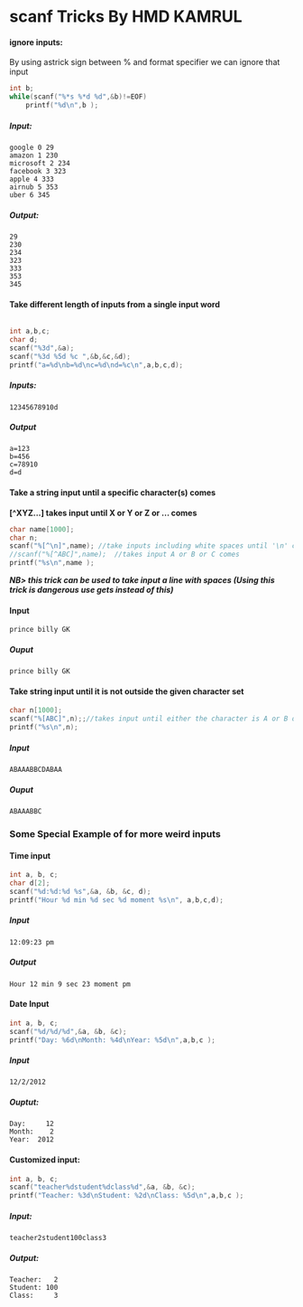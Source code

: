 # scanf Tricks By HMD KAMRUL

#### ignore inputs:

By using astrick sign between % and format specifier we can ignore that input

```c++
int b;
while(scanf("%*s %*d %d",&b)!=EOF)
    printf("%d\n",b );
```

##### Input:

```
google 0 29
amazon 1 230
microsoft 2 234
facebook 3 323
apple 4 333
airnub 5 353
uber 6 345
```

##### Output:

```
29
230
234
323
333
353
345

```





#### Take different length of inputs from a single input word

```c++

int a,b,c;
char d;
scanf("%3d",&a);
scanf("%3d %5d %c ",&b,&c,&d);
printf("a=%d\nb=%d\nc=%d\nd=%c\n",a,b,c,d);
```

##### Inputs:

```
12345678910d
```

#####  Output

```
a=123
b=456
c=78910
d=d
```





#### Take a string input until a specific character(s) comes

**[^XYZ...] takes input until X or Y or Z  or ... comes**

```c++
char name[1000];
char n;
scanf("%[^\n]",name); //take inputs including white spaces until '\n' comes
//scanf("%[^ABC]",name);  //takes input A or B or C comes
printf("%s\n",name );

```

***NB> this trick can be  used to take input a line with spaces (Using this trick is dangerous use gets instead of this)***  

#### Input

```
prince billy GK

```

##### Ouput

```
prince billy GK
```



#### Take string input until it is not outside the given character set

```c++
char n[1000];
scanf("%[ABC]",n);;//takes input until either the character is A or B or C
printf("%s\n",n); 
```
##### Input

```
ABAAABBCDABAA
```

##### Ouput

```
ABAAABBC
```





### Some Special Example of for more weird inputs

#### Time input

```c++
int a, b, c;
char d[2];
scanf("%d:%d:%d %s",&a, &b, &c, d);
printf("Hour %d min %d sec %d moment %s\n", a,b,c,d); 
```

##### Input

```
12:09:23 pm
```

##### Output

```
Hour 12 min 9 sec 23 moment pm

```



#### Date Input

```c++
int a, b, c;
scanf("%d/%d/%d",&a, &b, &c);
printf("Day: %6d\nMonth: %4d\nYear: %5d\n",a,b,c );
```

##### Input

```
12/2/2012
```

##### Ouptut:

```
Day:     12
Month:    2
Year:  2012
```



#### Customized input:

```c++
int a, b, c;
scanf("teacher%dstudent%dclass%d",&a, &b, &c);
printf("Teacher: %3d\nStudent: %2d\nClass: %5d\n",a,b,c );
```

##### Input:

```
teacher2student100class3
```

##### Output:

```
Teacher:   2
Student: 100
Class:     3

```
